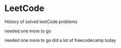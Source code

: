 # LeetCode
History of solved leetCode problems

needed one more to go 

needed one more to go  did a lot of freecodecamp today
